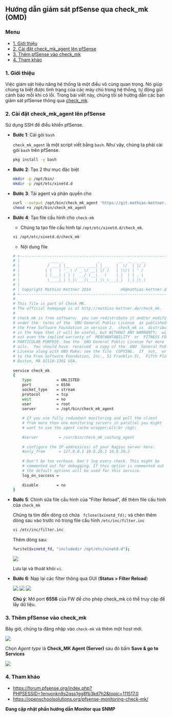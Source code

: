 ## Hướng dẫn giám sát pfSense qua check_mk (OMD)

### Menu

- [1. Giới thiệu](#1)
- [2. Cài đặt check_mk_agent lên pfSense](#2)
- [3. Thêm pfSense vào check_mk](#3)
- [4. Tham khảo](#4)

<a name="1" />
	
### 1. Giới thiệu

Việc giám sát hiệu năng hệ thống là một điều vô cùng quan trọng. Nó giúp chúng ta biết được tình trạng của các máy chủ trong hệ thống, tự động gửi cảnh báo mỗi khi có lỗi. Trong bài viết này, chúng tôi sẽ hướng dẫn các bạn giám sát pfSense thông qua [check_mk](https://github.com/hoangdh/meditech-ghichep-omd).

<a name="2" />

### 2. Cài đặt check_mk_agent lên pfSense

Sử dụng SSH để điều khiển pfSense.

- **Bước 1**: Cài gói `bash`

	`check_mk_agent` là một script viết bằng `bash`. Như vậy, chúng ta phải cài gói `bash` trên pfSense. 

	```sh
	pkg install -y bash
	```

- **Bước 2**: Tạo 2 thư mục đặc biệt

	```sh
	mkdir -p /opt/bin/
	mkdir -p /opt/etc/xinetd.d
	```
	
- **Bước 3**: Tải agent và phân quyền cho

	```sh
	curl --output /opt/bin/check_mk_agent 'https://git.mathias-kettner.de/git/?p=check_mk.git;a=blob_plain;f=agents/check_mk_agent.freebsd;hb=HEAD'
	chmod +x /opt/bin/check_mk_agent
	```

- **Bước 4**: Tạo file cấu hình cho `check-mk`

	- Chúng ta tạo file cấu hình tại `/opt/etc/xinetd.d/check_mk`.
	
	```sh
	vi /opt/etc/xinetd.d/check_mk
	```
	
	- Nội dung file

	```sh
	# +------------------------------------------------------------------+
	# |             ____ _               _        __  __ _  __           |
	# |            / ___| |__   ___  ___| | __   |  \/  | |/ /           |
	# |           | |   | '_ \ / _ \/ __| |/ /   | |\/| | ' /            |
	# |           | |___| | | |  __/ (__|   (    | |  | | . \            |
	# |            \____|_| |_|\___|\___|_|\_\___|_|  |_|_|\_\           |
	# |                                                                  |
	# | Copyright Mathias Kettner 2014             mk@mathias-kettner.de |
	# +------------------------------------------------------------------+
	#
	# This file is part of Check_MK.
	# The official homepage is at http://mathias-kettner.de/check_mk.
	#
	# check_mk is free software;  you can redistribute it and/or modify it
	# under the  terms of the  GNU General Public License  as published by
	# the Free Software Foundation in version 2.  check_mk is  distributed
	# in the hope that it will be useful, but WITHOUT ANY WARRANTY;  with-
	# out even the implied warranty of  MERCHANTABILITY  or  FITNESS FOR A
	# PARTICULAR PURPOSE. See the  GNU General Public License for more de-
	# ails.  You should have  received  a copy of the  GNU  General Public
	# License along with GNU Make; see the file  COPYING.  If  not,  write
	# to the Free Software Foundation, Inc., 51 Franklin St,  Fifth Floor,
	# Boston, MA 02110-1301 USA.
	 
	service check_mk
	{
		type           = UNLISTED
		port           = 6556
		socket_type    = stream
		protocol       = tcp
		wait           = no
		user           = root
		server         = /opt/bin/check_mk_agent
	 
		# If you use fully redundant monitoring and poll the client
		# from more then one monitoring servers in parallel you might
		# want to use the agent cache wrapper:&lt;br /&gt;
	 
		#server         = /usr/bin/check_mk_caching_agent
	 
		# configure the IP address(es) of your Nagios server here:
		#only_from      = 127.0.0.1 10.0.20.1 10.0.20.2
	 
		# Don't be too verbose. Don't log every check. This might be
		# commented out for debugging. If this option is commented out
		# the default options will be used for this service.
		log_on_success =
	 
		disable        = no
	}
	```

- **Bước 5**: Chỉnh sửa file cấu hình của "Filter Reload", để thêm file cấu hình của `check_mk`

	Chúng ta tìm đến dòng có chứa ` fclose($xinetd_fd);` và chèn thêm dòng sau vào trước nó trong file cấu hình `/etc/inc/filter.inc`
	
	```sh
	vi /etc/inc/filter.inc 
	```
	
	Thêm dòng sau:
	
	```sh
	fwrite($xinetd_fd, "includedir /opt/etc/xinetd.d"); 
	```
	
	<img src="/images/monitor-1.png" />
	
	Lưu lại và thoát khỏi `vi`.	

- **Bước 6**: Nạp lại các filter thông qua GUI (**Status > Filter Reload**)

	<img src="/images/monitor-2.png" />
	
	<img src="/images/monitor-3.png" />
	
	<img src="/images/monitor-4.png" />

	**Chú ý**: Mở port **6556** của FW để cho phép check_mk có thể truy cập để lấy dữ liệu.

	
<a name="3" />

### 3. Thêm pfSense vào check_mk

Bây giờ, chúng ta đăng nhập vào `check-mk` và thêm một host mới. 

<img src="/images/monitor-5.png" />

Chọn *Agent type* là **Check_MK Agent (Server)** sau đó bấm **Save & go to Services**

<img src="/images/monitor-6.png" />

<a name="4" />

### 4. Tham khảo

- https://forum.pfsense.org/index.php?PHPSESSID=1envonkn9s2qss1gg8fb3kd7h2&topic=111517.0
- https://openschoolsolutions.org/pfsense-monitoring-check-mk/

**Đang cập nhật phần hướng dẫn Monitor qua SNMP**